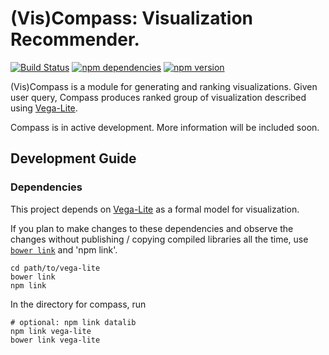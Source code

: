 # (Vis)Compass: Visualization Recommender.

[![Build Status](https://travis-ci.org/vega/compass.svg)](https://travis-ci.org/vega/compass)
[![npm dependencies](https://david-dm.org/vega/compass.svg)](https://www.npmjs.com/package/viscompass)
[![npm version](https://img.shields.io/npm/v/viscompass.svg)](https://www.npmjs.com/package/viscompass)

(Vis)Compass is a module for generating and ranking visualizations. Given user
query, Compass produces ranked group of visualization described using
[Vega-Lite](http://github.com/vega/vega-lite).

Compass is in active development.  More information will be included soon.

## Development Guide

### Dependencies

This project depends on [Vega-Lite](https://github.com/vega/vega-lite) as a formal model for visualization.

If you plan to make changes to these dependencies and observe the changes without publishing / copying compiled libraries all the time, use [`bower link`](https://oncletom.io/2013/live-development-bower-component/) and 'npm link'.

```
cd path/to/vega-lite
bower link
npm link
```

In the directory for compass, run

```
# optional: npm link datalib
npm link vega-lite
bower link vega-lite
```
